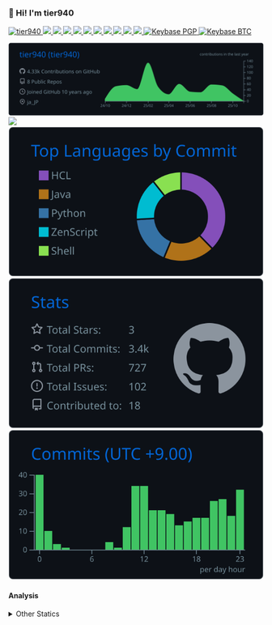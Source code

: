 ### 👋 Hi! I'm tier940

<p align="left"> 
  <a href="https://github.com/tier940/tier940/">
    <img src="https://komarev.com/ghpvc/?username=tier940" alt="tier940" />
  </a>
  <a href="http://twitter.com/tier940">
    <img height="20" src="https://img.shields.io/twitter/follow/tier940?label=Twitter&logo=twitter&style=flat" />
  </a>
  <a href="https://github.com/tier940">
    <img height="20" src="https://img.shields.io/github/followers/tier940?label=follow&logo=github&style=flat" />
  </a>
  <a href="https://www.reddit.com/user/tier940">
    <img height="20" src="https://img.shields.io/reddit/user-karma/combined/tier940?label=Reddit&logo=reddit&style=flat" />
  </a>
  <a href="https://stackoverflow.com/users/17317833/tier940">
    <img height="20" src="https://img.shields.io/stackexchange/stackoverflow/r/17317833?label=StackOverflow&logo=stack-overflow&style=flat" />
  </a>
  <a href="https://zenn.dev/tier940">
    <img height="20" src="https://zenn.badge.nikaera.com/s/tier940/likes" />
  </a>
  <a href="https://zenn.dev/tier940">
    <img height="20" src="https://zenn.badge.nikaera.com/s/tier940/followers" />
  </a>
  <a href="https://zenn.dev/tier940">
    <img height="20" src="https://zenn.badge.nikaera.com/s/tier940/articles" />
  </a>
  <a href="http://qiita.com/tier940">
    <img height="20" src="https://qiita-badge.apiapi.app/s/tier940/posts.svg" />
  </a>
  <a href="http://qiita.com/tier940">
    <img height="20" src="https://qiita-badge.apiapi.app/s/tier940/contributions.svg" />
  </a>
  <a href="https://github.com/tier940/tier940/">
    <img height="20" src="https://github.com/tier940/tier940/actions/workflows/main.yml/badge.svg" />
  </a>
  <a href="https://keybase.io/tier940">
    <img alt="Keybase PGP" src="https://img.shields.io/keybase/pgp/tier940">
  </a>
  <a href="https://keybase.io/tier940">
    <img alt="Keybase BTC" src="https://img.shields.io/keybase/btc/tier940">
  </a>
</p>

[![](https://raw.githubusercontent.com/tier940/tier940/main/profile-summary-card-output/github_dark/0-profile-details.svg)](https://github.com/vn7n24fzkq/github-profile-summary-cards)
[![](https://raw.githubusercontent.com/tier940/tier940/main/profile-summary-card-output/github_dark/1-repos-per-language.svg)](https://github.com/vn7n24fzkq/github-profile-summary-cards) [![](https://raw.githubusercontent.com/tier940/tier940/main/profile-summary-card-output/github_dark/2-most-commit-language.svg)](https://github.com/vn7n24fzkq/github-profile-summary-cards)
[![](https://raw.githubusercontent.com/tier940/tier940/main/profile-summary-card-output/github_dark/3-stats.svg)](https://github.com/vn7n24fzkq/github-profile-summary-cards) [![](https://raw.githubusercontent.com/tier940/tier940/main/profile-summary-card-output/github_dark/4-productive-time.svg)](https://github.com/vn7n24fzkq/github-profile-summary-cards)


#### Analysis
<!-- <img height="150" src="https://github.com/tier940/tier940/blob/master/images/stat.svg" alt="Alternative Text"/> -->

<details>
  <summary>Other Statics</summary>
  <!--START_SECTION:waka-->
![Code Time](http://img.shields.io/badge/Code%20Time-5%2C310%20hrs%2032%20mins-blue)

**🐱 My GitHub Data** 

> 📦 46.4 kB Used in GitHub's Storage 
 > 
> 💼 Opted to Hire
 > 
> 📜 13 Public Repositories 
 > 
> 🔑 6 Private Repositories 
 > 
**I'm an Early 🐤** 

```text
🌞 Morning                2521 commits        ████░░░░░░░░░░░░░░░░░░░░░   16.42 % 
🌆 Daytime                5569 commits        █████████░░░░░░░░░░░░░░░░   36.27 % 
🌃 Evening                5663 commits        █████████░░░░░░░░░░░░░░░░   36.88 % 
🌙 Night                  1602 commits        ███░░░░░░░░░░░░░░░░░░░░░░   10.43 % 
```
📅 **I'm Most Productive on Saturday** 

```text
Monday                   1660 commits        ███░░░░░░░░░░░░░░░░░░░░░░   10.81 % 
Tuesday                  2405 commits        ████░░░░░░░░░░░░░░░░░░░░░   15.66 % 
Wednesday                1855 commits        ███░░░░░░░░░░░░░░░░░░░░░░   12.08 % 
Thursday                 1574 commits        ███░░░░░░░░░░░░░░░░░░░░░░   10.25 % 
Friday                   2222 commits        ████░░░░░░░░░░░░░░░░░░░░░   14.47 % 
Saturday                 2937 commits        █████░░░░░░░░░░░░░░░░░░░░   19.13 % 
Sunday                   2702 commits        ████░░░░░░░░░░░░░░░░░░░░░   17.60 % 
```


📊 **This Week I Spent My Time On** 

```text
🕑︎ Time Zone: Asia/Tokyo

💬 Programming Languages: 
Other                    21 hrs 23 mins      ████████████████░░░░░░░░░   62.01 % 
Terraform                6 hrs 32 mins       █████░░░░░░░░░░░░░░░░░░░░   18.99 % 
HCL                      1 hr 41 mins        █░░░░░░░░░░░░░░░░░░░░░░░░   04.92 % 
Bash                     1 hr 33 mins        █░░░░░░░░░░░░░░░░░░░░░░░░   04.51 % 
Markdown                 1 hr 30 mins        █░░░░░░░░░░░░░░░░░░░░░░░░   04.37 % 

🔥 Editors: 
Chrome                   22 hrs 15 mins      ████████████████░░░░░░░░░   64.54 % 
VS Code                  10 hrs 34 mins      ████████░░░░░░░░░░░░░░░░░   30.68 % 
Edge                     1 hr 38 mins        █░░░░░░░░░░░░░░░░░░░░░░░░   04.78 % 

💻 Operating System: 
Windows                  23 hrs 58 mins      █████████████████░░░░░░░░   69.55 % 
Linux                    10 hrs 30 mins      ████████░░░░░░░░░░░░░░░░░   30.45 % 
```

**I Mostly Code in Java** 

```text
Java                     13 repos            ████████████░░░░░░░░░░░░░   46.43 % 
HCL                      3 repos             ███░░░░░░░░░░░░░░░░░░░░░░   10.71 % 
ZenScript                3 repos             ███░░░░░░░░░░░░░░░░░░░░░░   10.71 % 
Shell                    2 repos             ██░░░░░░░░░░░░░░░░░░░░░░░   07.14 % 
Python                   2 repos             ██░░░░░░░░░░░░░░░░░░░░░░░   07.14 % 
```



**Timeline**

![Lines of Code chart](https://raw.githubusercontent.com/tier940/tier940/main/assets/bar_graph.png)


 Last Updated on 01/03/2025 01:04:06 UTC
<!--END_SECTION:waka-->
</details>
